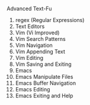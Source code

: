 
Advanced Text-Fu
1. regex (Regular Expressions)
2. Text Editors
3. Vim (Vi Improved)
4. Vim Search Patterns
5. Vim Navigation
6. Vim Appending Text
7. Vim Editing
8. Vim Saving and Exiting
9. Emacs
10. Emacs Manipulate Files
11. Emacs Buffer Navigation
12. Emacs Editing
13. Emacs Exiting and Help
